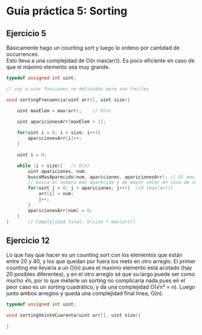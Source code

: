 # Guía práctica 5: Sorting

## Ejercicio 5

Básicamente hago un counting sort y luego lo ordeno por cantidad de occurrences.  
Esto lleva a una complejidad de O(n max(arr)). Es poco eficiente en caso de que el máximo elemento sea muy grande.

```c
typedef unsigned int uint;

// voy a usar funciones no definidas pero son faciles 

void sortingFrecuencia(uint arr[], uint size){

    uint maxElem = max(arr);    // O(n)
    
    uint aparicionesArr[maxElem + 1];

    for(uint i = 0; i < size; i++){
        aparicionesArr[i]++;
    }

    uint i = 0;

    while (i < size){   // O(n)
        uint apariciones, num;
        buscoMasAparecido(num, apariciones, aparicionesArr); // O( max(arr))
        // busca el numero mas aparecido y de mayor valor en caso de coincidir
        for(uint j = 0; j < apariciones; j++){  //O (max(arr))
            arr[i] = num;
            j++;
        }
        aparicionesArr[num] = 0;
    }
}       // Complejidad final: O(size * max(arr))
```


## Ejercicio 12

Lo que hay que hacer es un counting sort con los elementos que están entre 20 y 40, y los que quedan por fuera los meto en otro arreglo. El primer counting me llevaria a un O(n) pues el maximo elemento está acotado (hay 20 posibles diferentes), y en el otro arreglo sé que su largo puede ser como mucho √n, por lo que meterle un sorting no complicaría nada pues en el peor caso es un sorting cuadrático, y da una complejidad O(√n² = n). Luego junto ambos arreglos y queda una complejidad final linea, O(n).

```c
typedef unsigned int uint;

void sortingVeinteCuarenta(uint arr[], uint size){
    
}

```
